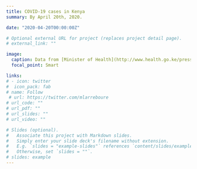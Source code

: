 ```yaml
---
title: COVID-19 cases in Kenya
summary: By April 20th, 2020.

date: "2020-04-20T00:00:00Z"

# Optional external URL for project (replaces project detail page).
# external_link: ""

image:
  caption: Data from [Minister of Health](http://www.health.go.ke/press-releases/)
  focal_point: Smart

links:
# - icon: twitter
#  icon_pack: fab
# name: Follow
 # url: https://twitter.com/mlarreboure
# url_code: ""
# url_pdf: ""
# url_slides: ""
# url_video: ""

# Slides (optional).
#   Associate this project with Markdown slides.
#   Simply enter your slide deck's filename without extension.
#   E.g. `slides = "example-slides"` references `content/slides/example-slides.md`.
#   Otherwise, set `slides = ""`.
# slides: example
---
```



